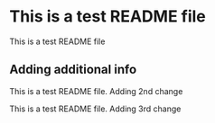 # This is a test README file

This is a test README file

## Adding additional info

This is a test README file. Adding 2nd change

This is a test README file. Adding 3rd change


